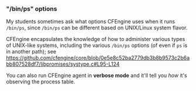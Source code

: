 ### "/bin/ps" options

My students sometimes ask what options CFEngine uses when it runs
`/bin/ps`, since `/bin/ps` can be different based on UNIX/Linux system
flavor.

CFEngine encapsulates the knowledge of how to administer various types
of UNIX-like systems, including the various `/bin/ps` options (of even if
`ps` is in another path); see
<https://github.com/cfengine/core/blob/0e5e8c52ba2779db3b8b9573c2b6abb807528df7/libpromises/systype.c#L95-L124>

You can also run CFEngine agent in **verbose mode** and it'll tell you
_how_ it's observing the process table.
